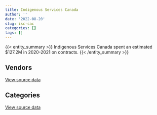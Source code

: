 ```yaml
---
title: Indigenous Services Canada
author: ''
date: '2022-08-20'
slug: isc-sac
categories: []
tags: []
---
```


<script src="/rmarkdown-libs/htmlwidgets/htmlwidgets.js"></script>
<link href="/rmarkdown-libs/datatables-css/datatables-crosstalk.css" rel="stylesheet" />
<script src="/rmarkdown-libs/datatables-binding/datatables.js"></script>
<script src="/rmarkdown-libs/jquery/jquery-3.6.0.min.js"></script>
<link href="/rmarkdown-libs/dt-core-bootstrap/css/dataTables.bootstrap.min.css" rel="stylesheet" />
<link href="/rmarkdown-libs/dt-core-bootstrap/css/dataTables.bootstrap.extra.css" rel="stylesheet" />
<script src="/rmarkdown-libs/dt-core-bootstrap/js/jquery.dataTables.min.js"></script>
<script src="/rmarkdown-libs/dt-core-bootstrap/js/dataTables.bootstrap.min.js"></script>
<link href="/rmarkdown-libs/crosstalk/css/crosstalk.min.css" rel="stylesheet" />
<script src="/rmarkdown-libs/crosstalk/js/crosstalk.min.js"></script>
<script src="/rmarkdown-libs/htmlwidgets/htmlwidgets.js"></script>
<link href="/rmarkdown-libs/datatables-css/datatables-crosstalk.css" rel="stylesheet" />
<script src="/rmarkdown-libs/datatables-binding/datatables.js"></script>
<script src="/rmarkdown-libs/jquery/jquery-3.6.0.min.js"></script>
<link href="/rmarkdown-libs/dt-core-bootstrap/css/dataTables.bootstrap.min.css" rel="stylesheet" />
<link href="/rmarkdown-libs/dt-core-bootstrap/css/dataTables.bootstrap.extra.css" rel="stylesheet" />
<script src="/rmarkdown-libs/dt-core-bootstrap/js/jquery.dataTables.min.js"></script>
<script src="/rmarkdown-libs/dt-core-bootstrap/js/dataTables.bootstrap.min.js"></script>
<link href="/rmarkdown-libs/crosstalk/css/crosstalk.min.css" rel="stylesheet" />
<script src="/rmarkdown-libs/crosstalk/js/crosstalk.min.js"></script>

{{< entity_summary >}}
Indigenous Services Canada spent an estimated \$127.2M in 2020-2021 on contracts.
{{< /entity_summary >}}

## Vendors

<div id="htmlwidget-1" style="width:100%;height:auto;" class="datatables html-widget"></div>
<script type="application/json" data-for="htmlwidget-1">{"x":{"style":"bootstrap","filter":"none","vertical":false,"data":[["<a href=\"/vendors/3d_datacomm/\">3D DATACOMM<\/a>","<a href=\"/vendors/4_office_automation/\">4 OFFICE AUTOMATION<\/a>","<a href=\"/vendors/acklands_grainger/\">ACKLANDS GRAINGER<\/a>","<a href=\"/vendors/adapt_pharma_canada/\">ADAPT PHARMA CANADA<\/a>","<a href=\"/vendors/adga_group/\">ADGA GROUP<\/a>","<a href=\"/vendors/advanced_business_interiors/\">ADVANCED BUSINESS INTERIORS<\/a>","<a href=\"/vendors/advanced_chippewa_technologies/\">ADVANCED CHIPPEWA TECHNOLOGIES<\/a>","<a href=\"/vendors/advanced_paramedic/\">ADVANCED PARAMEDIC<\/a>","<a href=\"/vendors/als_canada/\">ALS CANADA<\/a>","<a href=\"/vendors/altis_human_resources/\">ALTIS HUMAN RESOURCES<\/a>","<a href=\"/vendors/amdocs/\">AMDOCS<\/a>","<a href=\"/vendors/applied_electonics/\">APPLIED ELECTONICS<\/a>","<a href=\"/vendors/arcadis_canada/\">ARCADIS CANADA<\/a>","<a href=\"/vendors/artemp_personnel_services/\">ARTEMP PERSONNEL SERVICES<\/a>","<a href=\"/vendors/asokan_business_interiors/\">ASOKAN BUSINESS INTERIORS<\/a>","<a href=\"/vendors/avi_spl_canada/\">AVI SPL CANADA<\/a>","<a href=\"/vendors/baxter/\">BAXTER<\/a>","<a href=\"/vendors/bayshore_healthcare/\">BAYSHORE HEALTHCARE<\/a>","<a href=\"/vendors/bdo_canada/\">BDO CANADA<\/a>","<a href=\"/vendors/bell_canada/\">BELL CANADA<\/a>","<a href=\"/vendors/biomerieux_canada/\">BIOMERIEUX CANADA<\/a>","<a href=\"/vendors/bmc_software_canada/\">BMC SOFTWARE CANADA<\/a>","<a href=\"/vendors/boehm_hotel/\">BOEHM HOTEL<\/a>","<a href=\"/vendors/bureau_veritas_canada/\">BUREAU VERITAS CANADA<\/a>","<a href=\"/vendors/calian/\">CALIAN<\/a>","<a href=\"/vendors/canadian_bank_note_company/\">CANADIAN BANK NOTE COMPANY<\/a>","<a href=\"/vendors/canadian_corps_of_commissionaires/\">CANADIAN CORPS OF COMMISSIONAIRES<\/a>","<a href=\"/vendors/canadian_development_consultants/\">CANADIAN DEVELOPMENT CONSULTANTS<\/a>","<a href=\"/vendors/canon/\">CANON<\/a>","<a href=\"/vendors/cdw_canada/\">CDW CANADA<\/a>","<a href=\"/vendors/charron_human_resources/\">CHARRON HUMAN RESOURCES<\/a>","<a href=\"/vendors/cnw_group/\">CNW GROUP<\/a>","<a href=\"/vendors/cofomo/\">COFOMO<\/a>","<a href=\"/vendors/colliers_project_leaders/\">COLLIERS PROJECT LEADERS<\/a>","<a href=\"/vendors/compucom_canada/\">COMPUCOM CANADA<\/a>","<a href=\"/vendors/coradix_technology_consulting/\">CORADIX TECHNOLOGY CONSULTING<\/a>","<a href=\"/vendors/cossette_communications/\">COSSETTE COMMUNICATIONS<\/a>","<a href=\"/vendors/deloitte_and_touche/\">DELOITTE AND TOUCHE<\/a>","<a href=\"/vendors/donna_cona/\">DONNA CONA<\/a>","<a href=\"/vendors/draeger_canada/\">DRAEGER CANADA<\/a>","<a href=\"/vendors/dynabook_canada/\">DYNABOOK CANADA<\/a>","<a href=\"/vendors/dynamic_personnel_consultants/\">DYNAMIC PERSONNEL CONSULTANTS<\/a>","<a href=\"/vendors/ebsco_canada/\">EBSCO CANADA<\/a>","<a href=\"/vendors/eclipsys_solutions/\">ECLIPSYS SOLUTIONS<\/a>","<a href=\"/vendors/ecole_de_langues_abce/\">ECOLE DE LANGUES ABCE<\/a>","<a href=\"/vendors/ecole_de_langues_la_cite/\">ECOLE DE LANGUES LA CITE<\/a>","<a href=\"/vendors/ekos_research_associates/\">EKOS RESEARCH ASSOCIATES<\/a>","<a href=\"/vendors/emergent_biosolutions/\">EMERGENT BIOSOLUTIONS<\/a>","<a href=\"/vendors/ernst_young/\">ERNST YOUNG<\/a>","<a href=\"/vendors/esbe_scientific_industries/\">ESBE SCIENTIFIC INDUSTRIES<\/a>","<a href=\"/vendors/esri/\">ESRI<\/a>","<a href=\"/vendors/excel_human_resources/\">EXCEL HUMAN RESOURCES<\/a>","<a href=\"/vendors/express_scripts_canada/\">EXPRESS SCRIPTS CANADA<\/a>","<a href=\"/vendors/fast_forward_french/\">FAST FORWARD FRENCH<\/a>","<a href=\"/vendors/fast_track_staffing/\">FAST TRACK STAFFING<\/a>","<a href=\"/vendors/fca_canada/\">FCA CANADA<\/a>","<a href=\"/vendors/ford_motor_company/\">FORD MOTOR COMPANY<\/a>","<a href=\"/vendors/fujitsu/\">FUJITSU<\/a>","<a href=\"/vendors/gartner/\">GARTNER<\/a>","<a href=\"/vendors/gc_strategies/\">GC STRATEGIES<\/a>","<a href=\"/vendors/general_electric_canada/\">GENERAL ELECTRIC CANADA<\/a>","<a href=\"/vendors/general_motors/\">GENERAL MOTORS<\/a>","<a href=\"/vendors/getinge_canada/\">GETINGE CANADA<\/a>","<a href=\"/vendors/global_knowledge/\">GLOBAL KNOWLEDGE<\/a>","<a href=\"/vendors/global_upholstery/\">GLOBAL UPHOLSTERY<\/a>","<a href=\"/vendors/goss_gilroy/\">GOSS GILROY<\/a>","<a href=\"/vendors/grand_toy/\">GRAND TOY<\/a>","<a href=\"/vendors/graybridge_international_consulting/\">GRAYBRIDGE INTERNATIONAL CONSULTING<\/a>","<a href=\"/vendors/hitrac/\">HITRAC<\/a>","<a href=\"/vendors/hypertec/\">HYPERTEC<\/a>","<a href=\"/vendors/hyundai_auto_canada/\">HYUNDAI AUTO CANADA<\/a>","<a href=\"/vendors/ibm_canada/\">IBM CANADA<\/a>","<a href=\"/vendors/ifathom/\">IFATHOM<\/a>","<a href=\"/vendors/imperial_oil/\">IMPERIAL OIL<\/a>","<a href=\"/vendors/inland_audio_visual/\">INLAND AUDIO VISUAL<\/a>","<a href=\"/vendors/integra_networks/\">INTEGRA NETWORKS<\/a>","<a href=\"/vendors/ipss/\">IPSS<\/a>","<a href=\"/vendors/iron_mountain/\">IRON MOUNTAIN<\/a>","<a href=\"/vendors/itex/\">ITEX<\/a>","<a href=\"/vendors/johnson_controls_canada/\">JOHNSON CONTROLS CANADA<\/a>","<a href=\"/vendors/jumping_elephants/\">JUMPING ELEPHANTS<\/a>","<a href=\"/vendors/konica_minolta_business_solutions/\">KONICA MINOLTA BUSINESS SOLUTIONS<\/a>","<a href=\"/vendors/kpmg/\">KPMG<\/a>","<a href=\"/vendors/kubota_canada/\">KUBOTA CANADA<\/a>","<a href=\"/vendors/levitt_safety/\">LEVITT SAFETY<\/a>","<a href=\"/vendors/lionbridge/\">LIONBRIDGE<\/a>","<a href=\"/vendors/lumina_it/\">LUMINA IT<\/a>","<a href=\"/vendors/macdonald_dettwiler_and_associates/\">MACDONALD DETTWILER AND ASSOCIATES<\/a>","<a href=\"/vendors/maxsys_staffing_and_consulting/\">MAXSYS STAFFING AND CONSULTING<\/a>","<a href=\"/vendors/mckesson_canada/\">MCKESSON CANADA<\/a>","<a href=\"/vendors/media_q/\">MEDIA Q<\/a>","<a href=\"/vendors/medtronic_canada/\">MEDTRONIC CANADA<\/a>","<a href=\"/vendors/microsoft_canada/\">MICROSOFT CANADA<\/a>","<a href=\"/vendors/ministry_of_finance/\">MINISTRY OF FINANCE<\/a>","<a href=\"/vendors/mitsubishi_motor_sales/\">MITSUBISHI MOTOR SALES<\/a>","<a href=\"/vendors/miwayawin_health_care/\">MIWAYAWIN HEALTH CARE<\/a>","<a href=\"/vendors/mnp/\">MNP<\/a>","<a href=\"/vendors/mobile_resource_group/\">MOBILE RESOURCE GROUP<\/a>","<a href=\"/vendors/morpho_canada/\">MORPHO CANADA<\/a>","<a href=\"/vendors/nations_translation_group/\">NATIONS TRANSLATION GROUP<\/a>","<a href=\"/vendors/nattiq/\">NATTIQ<\/a>","<a href=\"/vendors/nisha_techonologies/\">NISHA TECHONOLOGIES<\/a>","<a href=\"/vendors/nitam_solutions/\">NITAM SOLUTIONS<\/a>","<a href=\"/vendors/nova_networks/\">NOVA NETWORKS<\/a>","<a href=\"/vendors/onx_enterprise_solutions/\">ONX ENTERPRISE SOLUTIONS<\/a>","<a href=\"/vendors/openframe_technologies/\">OPENFRAME TECHNOLOGIES<\/a>","<a href=\"/vendors/opentext/\">OPENTEXT<\/a>","<a href=\"/vendors/oracle_canada/\">ORACLE CANADA<\/a>","<a href=\"/vendors/orangutech/\">ORANGUTECH<\/a>","<a href=\"/vendors/paladin_group/\">PALADIN GROUP<\/a>","<a href=\"/vendors/pitney_bowes/\">PITNEY BOWES<\/a>","<a href=\"/vendors/pleiad_canada/\">PLEIAD CANADA<\/a>","<a href=\"/vendors/podolinsky_equipment/\">PODOLINSKY EQUIPMENT<\/a>","<a href=\"/vendors/pricewaterhouse_coopers/\">PRICEWATERHOUSE COOPERS<\/a>","<a href=\"/vendors/prologic_systems/\">PROLOGIC SYSTEMS<\/a>","<a href=\"/vendors/promaxis/\">PROMAXIS<\/a>","<a href=\"/vendors/proquest/\">PROQUEST<\/a>","<a href=\"/vendors/prosci_canada/\">PROSCI CANADA<\/a>","<a href=\"/vendors/purespirit_solutions/\">PURESPIRIT SOLUTIONS<\/a>","<a href=\"/vendors/qmr/\">QMR<\/a>","<a href=\"/vendors/quantum_management_services/\">QUANTUM MANAGEMENT SERVICES<\/a>","<a href=\"/vendors/quintet_consulting/\">QUINTET CONSULTING<\/a>","<a href=\"/vendors/r_e_gilmore_investments/\">R E GILMORE INVESTMENTS<\/a>","<a href=\"/vendors/r_r_international_translation/\">R R INTERNATIONAL TRANSLATION<\/a>","<a href=\"/vendors/randstad/\">RANDSTAD<\/a>","<a href=\"/vendors/raymond_chabot_grant_thornton/\">RAYMOND CHABOT GRANT THORNTON<\/a>","<a href=\"/vendors/s_p_global_market_intelligence/\">S P GLOBAL MARKET INTELLIGENCE<\/a>","<a href=\"/vendors/salesforce_canada/\">SALESFORCE CANADA<\/a>","<a href=\"/vendors/sas_institute/\">SAS INSTITUTE<\/a>","<a href=\"/vendors/scalar_decisions/\">SCALAR DECISIONS<\/a>","<a href=\"/vendors/siemens/\">SIEMENS<\/a>","<a href=\"/vendors/simplex_grinnell/\">SIMPLEX GRINNELL<\/a>","<a href=\"/vendors/slr_consulting_canada/\">SLR CONSULTING CANADA<\/a>","<a href=\"/vendors/snc_lavalin/\">SNC LAVALIN<\/a>","<a href=\"/vendors/softchoice/\">SOFTCHOICE<\/a>","<a href=\"/vendors/st_joseph_print_group/\">ST JOSEPH PRINT GROUP<\/a>","<a href=\"/vendors/stratos/\">STRATOS<\/a>","<a href=\"/vendors/stryker_canada/\">STRYKER CANADA<\/a>","<a href=\"/vendors/subaru_canada/\">SUBARU CANADA<\/a>","<a href=\"/vendors/systemscope/\">SYSTEMSCOPE<\/a>","<a href=\"/vendors/tag_hr/\">TAG HR<\/a>","<a href=\"/vendors/teknion/\">TEKNION<\/a>","<a href=\"/vendors/teksystems_canada/\">TEKSYSTEMS CANADA<\/a>","<a href=\"/vendors/telecom_computer_services/\">TELECOM COMPUTER SERVICES<\/a>","<a href=\"/vendors/tenaquip/\">TENAQUIP<\/a>","<a href=\"/vendors/the_aim_group/\">THE AIM GROUP<\/a>","<a href=\"/vendors/the_right_door_consulting/\">THE RIGHT DOOR CONSULTING<\/a>","<a href=\"/vendors/the_stevens_company/\">THE STEVENS COMPANY<\/a>","<a href=\"/vendors/the_vcan_group/\">THE VCAN GROUP<\/a>","<a href=\"/vendors/thermo_fisher_scientific/\">THERMO FISHER SCIENTIFIC<\/a>","<a href=\"/vendors/thg_the_history_group/\">THG THE HISTORY GROUP<\/a>","<a href=\"/vendors/thyssenkrupp_elevator/\">THYSSENKRUPP ELEVATOR<\/a>","<a href=\"/vendors/tiree/\">TIREE<\/a>","<a href=\"/vendors/toromont/\">TOROMONT<\/a>","<a href=\"/vendors/toshiba_canada/\">TOSHIBA CANADA<\/a>","<a href=\"/vendors/totem_offisource/\">TOTEM OFFISOURCE<\/a>","<a href=\"/vendors/toyota_canada/\">TOYOTA CANADA<\/a>","<a href=\"/vendors/tpg_technology_consultants/\">TPG TECHNOLOGY CONSULTANTS<\/a>","<a href=\"/vendors/transwest_air/\">TRANSWEST AIR<\/a>","<a href=\"/vendors/turtle_island_staffing/\">TURTLE ISLAND STAFFING<\/a>","<a href=\"/vendors/university_of_alberta/\">UNIVERSITY OF ALBERTA<\/a>","<a href=\"/vendors/university_of_ottawa/\">UNIVERSITY OF OTTAWA<\/a>","<a href=\"/vendors/vwr_international/\">VWR INTERNATIONAL<\/a>","<a href=\"/vendors/wajax/\">WAJAX<\/a>","<a href=\"/vendors/wampum_records/\">WAMPUM RECORDS<\/a>","<a href=\"/vendors/wood_canada/\">WOOD CANADA<\/a>","<a href=\"/vendors/xerox/\">XEROX<\/a>","<a href=\"/vendors/zoll_medical_canada/\">ZOLL MEDICAL CANADA<\/a>"],[55581.28,null,74879.18,null,8436.69,null,null,null,35630.39,489208.05,1419667.5,null,null,385915.17,null,null,null,2240.55,232030.26,null,null,null,null,105794.32,183302,null,null,null,10148.22,null,null,null,null,380280.88,null,241793.02,null,18628.31,5000000,null,null,21820.21,4304.63,null,52112.67,null,null,null,360410.94,null,null,42305.59,21224022.25,null,null,null,null,null,null,null,491151.9,null,null,null,null,null,null,null,null,null,79115.82,null,null,269510.35,null,46037.15,null,57747.29,null,null,null,null,49196.57,null,null,22645.5,null,null,37882.32,null,null,null,null,null,null,1715100.36,135590.68,null,null,null,null,null,null,null,null,null,null,1216348.31,null,null,null,10806.18,null,867457.05,null,22126.04,null,null,null,542028.18,34462.97,13497.97,null,null,10615.5,79800,8676.45,null,null,null,52500,null,null,60065.88,null,null,null,null,256017.82,null,6586.54,13354.43,null,null,null,null,22798.46,49322.6,null,10723.9,19978.51,null,131977.6,null,null,null,null,null,1554590.1,null,null,null,null,31497.92,null,75243.92,11744.94,231316.41],[null,3652.15,12070.02,null,8436.69,36531.06,470717.49,1181651.36,1909781.24,594723.61,353944.5,27863.05,71063.34,468648.42,141628.85,null,null,30288.91,244649.24,485131.26,null,null,null,182145.89,209638.54,18155.04,51323.86,10381.35,25730.05,188004.56,null,39413.84,null,469815.62,280658.61,298464.2,473033.82,154530.34,5126664.27,null,null,46962.95,101845.37,712.47,81406.93,null,null,null,360410.94,null,31474.1,130454.98,21224022.25,16000,null,65480.1,null,25088.4,90441.7,105090,null,null,null,447.49,24824.1,null,19262.25,null,null,105911.13,null,576794.84,55762.88,null,null,28133.81,669540.54,703931.92,null,null,null,null,78973.43,null,null,38624.34,3298.92,null,49558.38,null,null,null,null,2453758.97,null,422901.46,93613.29,147073.33,null,null,26816.36,934688.48,126802.04,null,13043.47,26247.76,154521.39,1313014.32,null,null,null,75543.09,null,null,null,22126.04,5198.33,null,null,993568.76,63149.4,48821.23,13863.15,null,null,177600.61,102158.18,null,null,1862.93,null,60172.17,7701.97,76370.6,11237.82,39512.3,38655.94,11558.4,23473.8,null,12362.43,null,null,null,null,25879.12,404871.71,44935,49554.23,null,156673.74,null,337966.2,47790.33,492670.22,null,null,null,1467523.55,80800.65,null,7369.06,null,null,609820.67,416173.42,11744.94,null],[null,11046.99,null,null,48868.97,null,null,3574251.23,2104055.95,853942.6,null,382460.86,40706.19,422980.67,null,null,37467.02,65276.24,259893.11,772782.05,null,null,null,182644.92,531554.86,249052.34,null,null,47961.13,null,20676.34,52840.54,null,948395.03,null,211893.97,null,90601.35,4455679.81,null,344735.3,null,317950.92,17913.48,19823.56,18645,26549.65,null,361398.37,null,28472.17,466442.97,21282170.26,22500,14595,161780.75,749120.37,66983.58,483841.18,null,95850.51,52588.07,null,23397.39,null,null,18857.16,null,null,null,null,836260.1,null,336272.07,null,11873.85,null,489626.72,null,26748.19,null,42757.51,128424.25,29111.85,16690.77,38730.16,11390.63,null,null,null,null,null,1958738.29,3053277.1,392382.9,null,17325,148288.81,15437.42,null,76083.64,1467341.96,null,null,68899.82,93268.75,352678.43,410535.23,41767.67,38908.14,null,null,96994.86,null,131350.71,30374.03,56175.51,null,19973.87,878733.46,100253.88,38250.79,null,null,null,null,93761.62,null,null,21346.02,9518.6,null,60515.48,53150.32,63457.55,null,226433.21,53587.8,254500.57,14496.16,47515.24,null,28189.83,null,null,103194.69,406052.93,null,null,26162.33,null,11684.66,775832.12,36217.13,null,null,null,null,2972029.78,null,null,63283.97,21840,null,null,199559.96,169829.95,111198.09],[null,11016.81,null,184000,null,117375.89,121333.09,5244366.75,2098307.16,481431.47,1475402.6,13859.56,null,301378.45,8835.53,42522.33,652925.61,12375322.72,32589.29,null,21977.56,27635.86,4329721.76,182145.89,515885.43,727232.83,775780.15,null,41208.05,190176.56,67980.86,null,14238.26,326886.23,null,39321.45,1026730.09,33900,666859.41,52185.42,2000929.17,null,55249.7,null,88711.88,null,26992.15,692911.8,null,297618.05,106642.45,162234.49,5175172.55,84259.72,48913.54,792749.68,77484.23,null,null,null,null,756080.22,5473.75,1150.69,null,16356.59,null,44054.97,98715.75,159146.27,null,681743.15,null,382742.44,13775.87,null,null,433118.9,355.88,58272.84,36790.05,88652.19,null,null,32321.82,5059,null,36792,null,2487418.19,5004.09,92987.47,2473813.97,2715397.92,null,null,37361.75,88459.99,null,57162.51,null,536389.39,null,10040.1,34492.5,null,17839.8,1700064.77,26806.86,5024.76,1677.64,null,27979.29,null,38481.24,53364.08,4414.63,39676.35,490358.53,987267.95,null,null,10223.58,2127.38,null,170162.87,null,278871.86,89479.19,null,68852.99,null,null,null,855883.85,14917.99,39800,176242.06,11847.42,51369.9,null,12287.33,85981.27,145275.93,13549.27,12710.34,330644.49,311936.2,null,52402.14,null,15565.33,null,696605.95,null,6180.49,432927.73,36792,8161003.96,null,3350.26,21194.97,null,null,null,null,114720.04,34182.48]],"container":"<table class=\"table table-striped table-hover row-border order-column display\">\n  <thead>\n    <tr>\n      <th>Vendor<\/th>\n      <th>2017-2018<\/th>\n      <th>2018-2019<\/th>\n      <th>2019-2020<\/th>\n      <th>2020-2021<\/th>\n    <\/tr>\n  <\/thead>\n<\/table>","options":{"order":[[4,"desc"]],"pageLength":10,"autoWidth":true,"columnDefs":[{"targets":1,"render":"function(data, type, row, meta) {\n    return type !== 'display' ? data : DTWidget.formatCurrency(data, \"$\", 2, 3, \",\", \".\", true, null);\n  }"},{"targets":2,"render":"function(data, type, row, meta) {\n    return type !== 'display' ? data : DTWidget.formatCurrency(data, \"$\", 2, 3, \",\", \".\", true, null);\n  }"},{"targets":3,"render":"function(data, type, row, meta) {\n    return type !== 'display' ? data : DTWidget.formatCurrency(data, \"$\", 2, 3, \",\", \".\", true, null);\n  }"},{"targets":4,"render":"function(data, type, row, meta) {\n    return type !== 'display' ? data : DTWidget.formatCurrency(data, \"$\", 2, 3, \",\", \".\", true, null);\n  }"},{"width":"16%","targets":[1,2,3,4]},{"className":"dt-right","targets":[1,2,3,4]}],"orderClasses":false}},"evals":["options.columnDefs.0.render","options.columnDefs.1.render","options.columnDefs.2.render","options.columnDefs.3.render"],"jsHooks":[]}</script>
<p class="text-right">
<a href="https://github.com/GoC-Spending/contracts-data/tree/main/data/out/departments/isc-sac/summary_by_fiscal_year_by_vendor.csv" class="source-data-link btn btn-link">View source data</a>
</p>

## Categories

<div id="htmlwidget-2" style="width:100%;height:auto;" class="datatables html-widget"></div>
<script type="application/json" data-for="htmlwidget-2">{"x":{"style":"bootstrap","filter":"none","vertical":false,"data":[["<a href=\"/categories/1_facilities_and_construction/\">Facilities and construction<\/a>","<a href=\"/categories/10_office_management/\">Office management<\/a>","<a href=\"/categories/2_professional_services/\">Professional services<\/a>","<a href=\"/categories/3_information_technology/\">Information technology<\/a>","<a href=\"/categories/4_medical/\">Medical<\/a>","<a href=\"/categories/5_transportation_and_logistics/\">Transportation and logistics<\/a>","<a href=\"/categories/6_industrial_products_and_services/\">Industrial products and services<\/a>","<a href=\"/categories/7_travel/\">Travel<\/a>","<a href=\"/categories/8_security_and_protection/\">Security and protection<\/a>","<a href=\"/categories/9_human_capital/\">Human capital<\/a>",null],[778334.45,193549.66,10418193.55,3055607.08,28236266.11,771169.53,1406284.7,1881593.84,null,221736.71,null],[1217024.76,1011271.33,18022763.25,9836052.2,38247096.38,268470.87,904861.1,2101381.84,51323.86,888784.06,10163.9],[603948.03,1772657.49,18873873.39,8434793.19,45592330.84,2551436.49,1034305.92,3307460.03,null,1526916.18,12156.82],[1468136.47,2341636.5,14050816.82,15709627.7,63535915.71,11971321.53,1731321.65,14188360.21,837877.04,1297661.94,72267.08]],"container":"<table class=\"table table-striped table-hover row-border order-column display\">\n  <thead>\n    <tr>\n      <th>Category<\/th>\n      <th>2017-2018<\/th>\n      <th>2018-2019<\/th>\n      <th>2019-2020<\/th>\n      <th>2020-2021<\/th>\n    <\/tr>\n  <\/thead>\n<\/table>","options":{"order":[[4,"desc"]],"dom":"t","pageLength":30,"autoWidth":true,"columnDefs":[{"targets":1,"render":"function(data, type, row, meta) {\n    return type !== 'display' ? data : DTWidget.formatCurrency(data, \"$\", 2, 3, \",\", \".\", true, null);\n  }"},{"targets":2,"render":"function(data, type, row, meta) {\n    return type !== 'display' ? data : DTWidget.formatCurrency(data, \"$\", 2, 3, \",\", \".\", true, null);\n  }"},{"targets":3,"render":"function(data, type, row, meta) {\n    return type !== 'display' ? data : DTWidget.formatCurrency(data, \"$\", 2, 3, \",\", \".\", true, null);\n  }"},{"targets":4,"render":"function(data, type, row, meta) {\n    return type !== 'display' ? data : DTWidget.formatCurrency(data, \"$\", 2, 3, \",\", \".\", true, null);\n  }"},{"width":"16%","targets":[1,2,3,4]},{"className":"dt-right","targets":[1,2,3,4]}],"orderClasses":false,"lengthMenu":[10,25,30,50,100]}},"evals":["options.columnDefs.0.render","options.columnDefs.1.render","options.columnDefs.2.render","options.columnDefs.3.render"],"jsHooks":[]}</script>
<p class="text-right">
<a href="https://github.com/GoC-Spending/contracts-data/tree/main/data/out/departments/isc-sac/summary_by_fiscal_year_by_category.csv" class="source-data-link btn btn-link">View source data</a>
</p>
